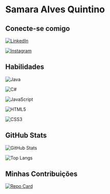 # Samara Alves Quintino

## Conecte-se comigo
[![LinkedIn](https://img.shields.io/badge/LinkedIn-8b0000?style=for-the-badge&logo=linkedin&logoColor=0E76A8)](https://www.linkedin.com/in/samaraquintino/)

[![Instagram](https://img.shields.io/badge/Instagram-8b0000?style=for-the-badge&logo=instagram)](https://www.instagram.com/samaralvesquintino/)

## Habilidades
![Java](https://img.shields.io/badge/Java-8b0000?style=for-the-badge&logo=java)

![C#](https://img.shields.io/badge/C%23-8b0000?style=for-the-badge&logo=c-sharp&logoColor=823085)

![JavaScript](https://img.shields.io/badge/JavaScript-8b0000?style=for-the-badge&logo=javascript)

![HTML5](https://img.shields.io/badge/HTML5-8b0000?style=for-the-badge&logo=html5)

![CSS3](https://img.shields.io/badge/CSS3-8b0000?style=for-the-badge&logo=css3&logoColor=264CE4)

## GitHub Stats

![GitHub Stats](https://github-readme-stats.vercel.app/api?username=SamBlackLotus&theme=radical&bg_color=000000&border_color=8b0000&show_icons=true&icon_color=30A3DC&title_color=E94D5F&text_color=FFF&hide_title=TRUE&hide_stars)

![Top Langs](https://github-readme-stats-git-masterrstaa-rickstaa.vercel.app/api/top-langs/?username=SamBlackLotus&layout=compact&bg_color=000000&border_color=8b0000&title_color=E94D5F&text_color=FFF)

## Minhas Contribuições

[![Repo Card](https://github-readme-stats.vercel.app/api/pin/?username=SamBlackLotus&repo=dio-lab-open-source&bg_color=000000&border_color=8b0000&show_icons=true&icon_color=30A3DC&title_color=E94D5F&text_color=FFF)](https://github.com/SamBlackLotus/dio-lab-open-source)